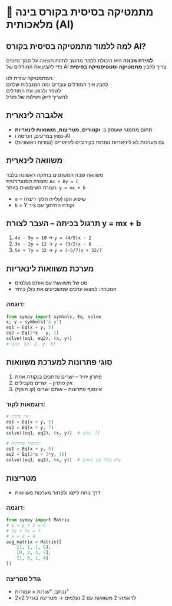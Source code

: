 # 📘 מתמטיקה בסיסית בקורס בינה מלאכותית (AI)

## למה ללמוד מתמטיקה בסיסית בקורס AI?

**למידת מכונה** היא היכולת ללמד מחשב לחזות תוצאה על סמך נתונים  
כדי להבין את המודלים של AI צריך להבין **מתמטיקה וסטטיסטיקה בסיסית**  

המתמטיקה עוזרת לנו:  
 להבין איך המודלים עובדים ומה המגבלות שלהם  
 לשפר ולכוונן את המודלים  
להעריך דיוק ויעילות של מודל  

## אלגברה לינארית

* תחום מתמטי שעוסק ב: **וקטורים, מטריצות, משוואות לינאריות**
* נפוץ במדעים, הנדסה ו-AI
* גם מערכות לא ליניאריות נעזרות בקירובים ליניאריים (נגזרות ראשוניות)

## משוואה לינארית

משוואה שבה המשתנים בחזקה ראשונה בלבד  
הצורה הסטנדרטית: `Ax + By = C`  
הצורה השימושית ביותר: `y = mx + b`  
  
  * `m` = שיפוע הקו (עלייה חלקי ריצה)
  * `b` = Y נקודת החיתוך עם ציר

## תרגול בכיתה – העבר לצורת y = mx + b

1. `4x - 5y = 10` → `y = (4/5)x - 2`
2. `3x - 2y = 12` → `y = (3/2)x - 6`
3. `5x + 7y = 32` → `y = (-5/7)x + 32/7`

## מערכת משוואות לינאריות

* סט של משוואות עם אותם נעלמים
* המטרה: למצוא ערכים שמשביעים את כולן ביחד

### דוגמה:

```python
from sympy import symbols, Eq, solve
x, y = symbols('x y')
eq1 = Eq(x + y, 5)
eq2 = Eq(2*x - y, 1)
solve((eq1, eq2), (x, y))
# פלט: {x: 2, y: 3}
```

## סוגי פתרונות למערכת משוואות

1. פתרון יחיד – ישרים נחתכים בנקודה אחת
2. אין פתרון – ישרים מקבילים
3. אינסוף פתרונות – אותם ישרים (קו חופף)

### דוגמאות לקוד:

```python
# אין פתרון:
eq1 = Eq(x + y, 5)
eq2 = Eq(x + y, 7)
solve((eq1, eq2), (x, y))  # פלט: []

# אינסוף פתרונות:
eq1 = Eq(x + y, 5)
eq2 = Eq(2*x + 2*y, 10)
solve((eq1, eq2), (x, y))  # פלט כללי עם תנאים
```

## מטריצות

* דרך נוחה לייצג ולפתור מערכות משוואות

### דוגמה:

```python
from sympy import Matrix
# x + y + z = 6
# 2y + 3z = 7
# x + z = 4
aug_matrix = Matrix([
    [1, 1, 1, 6],
    [0, 2, 3, 7],
    [1, 0, 1, 4]
])
```

### גודל מטריצה

* נכתב: "שורות × עמודות"
* לדוגמה: 2 משוואות עם 2 נעלמים → מטריצה בגודל 2×2
